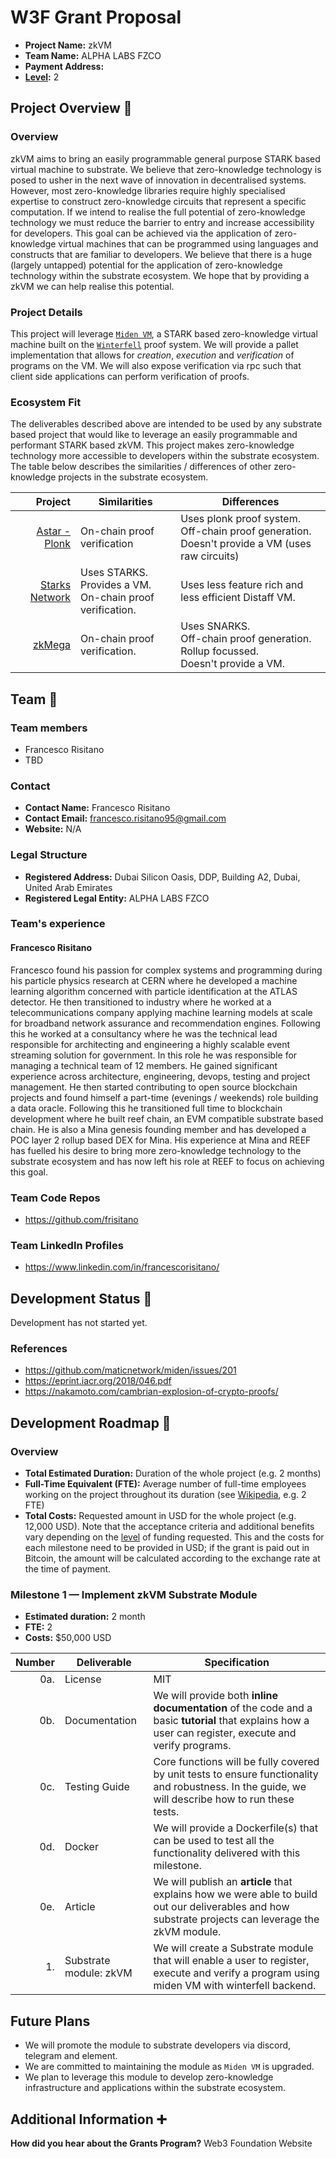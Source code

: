 # W3F Grant Proposal

- **Project Name:** zkVM
- **Team Name:** ALPHA LABS FZCO
- **Payment Address:** 
- **[Level](https://github.com/w3f/Grants-Program/tree/master#level_slider-levels):** 2

## Project Overview :page_facing_up:

### Overview

zkVM aims to bring an easily programmable general purpose STARK based virtual machine to substrate.  We believe that zero-knowledge technology is posed
to usher in the next wave of innovation in decentralised systems.  However, most zero-knowledge libraries require highly specialised expertise 
to construct zero-knowledge circuits that represent a specific computation.  If we intend to realise the full potential of zero-knowledge technology
we must reduce the barrier to entry and increase accessibility for developers.  This goal can be achieved via the application of zero-knowledge virtual 
machines that can be programmed using languages and constructs that are familiar to developers.  We believe that there is a huge (largely untapped) potential 
for the application of zero-knowledge technology within the substrate ecosystem.  We hope that by providing a zkVM we can help realise this potential.

### Project Details

This project will leverage [`Miden VM`](https://github.com/maticnetwork/miden), a STARK based zero-knowledge virtual machine built on the
[`Winterfell`](https://github.com/novifinancial/winterfell) proof system.  We will provide a pallet implementation that allows for *creation*, *execution* and 
*verification* of programs on the VM.  We will also expose verification via rpc such that client side applications can perform verification of proofs.  


### Ecosystem Fit

The deliverables described above are intended to be used by any substrate based project that would like to leverage an easily programmable and performant STARK 
based zkVM.  This project makes zero-knowledge technology more accessible to developers within the substrate ecosystem.  The table below describes
the similarities / differences of other zero-knowledge projects in the substrate ecosystem.

|                                                                                      Project | Similarities                                                      | Differences                                                                                              |
|---------------------------------------------------------------------------------------------:|-------------------------------------------------------------------|----------------------------------------------------------------------------------------------------------|
|                                       [Astar - Plonk](https://github.com/AstarNetwork/plonk) | On-chain proof verification                         | Uses plonk proof system. <br/>Off-chain proof generation.  <br/>Doesn't provide a VM (uses raw circuits) |
|                                     [Starks Network](https://github.com/gbctech/starks-node) | Uses STARKS. <br/>Provides a VM. <br/>On-chain proof verification. | Uses less feature rich and less efficient Distaff VM.                                                    |
|                                              [zkMega](https://github.com/patractlabs/zkmega) | On-chain proof verification.             | Uses SNARKS. <br/>Off-chain proof generation. <br/>Rollup focussed. <br/>Doesn't provide a VM.                |

## Team :busts_in_silhouette:

### Team members

- Francesco Risitano
- TBD

### Contact

- **Contact Name:** Francesco Risitano
- **Contact Email:** francesco.risitano95@gmail.com
- **Website:** N/A

### Legal Structure

- **Registered Address:** Dubai Silicon Oasis, DDP, Building A2, Dubai, United Arab Emirates
- **Registered Legal Entity:** ALPHA LABS FZCO

### Team's experience

#### Francesco Risitano
Francesco found his passion for complex systems and programming during his particle physics research at CERN where he developed 
a machine learning algorithm concerned with particle identification at the ATLAS detector.  He then transitioned to industry where he
worked at a telecommunications company applying machine learning models at scale for broadband network assurance and recommendation engines. 
Following this he worked at a consultancy where he was the technical lead responsible for architecting and engineering a highly scalable event streaming solution 
for government. In this role he was responsible for managing a technical team of 12 members.  He gained significant experience across
architecture, engineering, devops, testing and project management.  He then started contributing to open source blockchain projects and found himself
a part-time (evenings / weekends) role building a data oracle.  Following this he transitioned full time to blockchain development where he built reef chain, 
an EVM compatible substrate based chain.  He is also a Mina genesis founding member and has developed a POC layer 2 rollup based DEX for Mina.  His
experience at Mina and REEF has fuelled his desire to bring more zero-knowledge technology to the substrate ecosystem and has now left his role at REEF
to focus on achieving this goal.

### Team Code Repos

- https://github.com/frisitano

### Team LinkedIn Profiles

- https://www.linkedin.com/in/francescorisitano/

## Development Status :open_book:

Development has not started yet.

### References

- https://github.com/maticnetwork/miden/issues/201
- https://eprint.iacr.org/2018/046.pdf
- https://nakamoto.com/cambrian-explosion-of-crypto-proofs/

## Development Roadmap :nut_and_bolt:

### Overview

- **Total Estimated Duration:** Duration of the whole project (e.g. 2 months)
- **Full-Time Equivalent (FTE):**  Average number of full-time employees working on the project throughout its duration (see [Wikipedia](https://en.wikipedia.org/wiki/Full-time_equivalent), e.g. 2 FTE)
- **Total Costs:** Requested amount in USD for the whole project (e.g. 12,000 USD). Note that the acceptance criteria and additional benefits vary depending on the [level](../README.md#level_slider-levels) of funding requested. This and the costs for each milestone need to be provided in USD; if the grant is paid out in Bitcoin, the amount will be calculated according to the exchange rate at the time of payment.

### Milestone 1 — Implement zkVM Substrate Module

- **Estimated duration:** 2 month
- **FTE:**  2
- **Costs:** $50,000 USD

| Number | Deliverable            | Specification                                                                                                                                          |
| -----: |------------------------|--------------------------------------------------------------------------------------------------------------------------------------------------------|
| 0a. | License                | MIT                                                                                                                                                    |
| 0b. | Documentation          | We will provide both **inline documentation** of the code and a basic **tutorial** that explains how a user can register, execute and verify programs. |
| 0c. | Testing Guide          | Core functions will be fully covered by unit tests to ensure functionality and robustness. In the guide, we will describe how to run these tests.      |
| 0d. | Docker                 | We will provide a Dockerfile(s) that can be used to test all the functionality delivered with this milestone.                                          |
| 0e. | Article                | We will publish an **article** that explains how we were able to build out our deliverables and how substrate projects can leverage the zkVM module.   
| 1. | Substrate module: zkVM | We will create a Substrate module that will enable a user to register, execute and verify a program using miden VM with winterfell backend.            |

## Future Plans

- We will promote the module to substrate developers via discord, telegram and element.
- We are committed to maintaining the module as `Miden VM` is upgraded.
- We plan to leverage this module to develop zero-knowledge infrastructure and applications within the substrate ecosystem.


## Additional Information :heavy_plus_sign:

**How did you hear about the Grants Program?** Web3 Foundation Website
